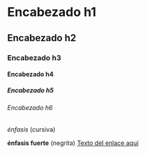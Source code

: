 # Encabezado h1 
## Encabezado h2
### Encabezado h3
#### Encabezado h4
##### Encabezado h5
###### Encabezado h6
*énfasis* (cursiva)

**énfasis fuerte** (negrita)
[Texto del enlace aquí](https://github.com/RandyCan2000/EDD20S1-201801527/tree/master/TAREAS/T1 "Título del enlace")